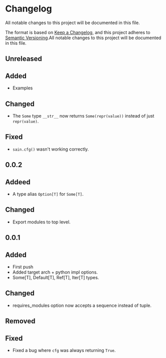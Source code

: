 # Changelog
All notable changes to this project will be documented in this file.

The format is based on [Keep a Changelog](https://keepachangelog.com/en/1.0.0/),
and this project adheres to [Semantic Versioning](https://semver.org/spec/v2.0.0.html).All notable changes to this project will be documented in this file.

## Unreleased

## Added
- Examples

## Changed
- The `Some` type `__str__` now returns `Some(repr(value))` instead of just `repr(value)`.

## Fixed
- `sain.cfg()` wasn't working correctly.

## 0.0.2
## Addeed
* A type alias `Option[T]` for `Some[T]`.

## Changed
* Export modules to top level.

## 0.0.1
## Added
* First push
* Added target arch + python impl options.
* Some[T], Default[T], Ref[T], Iter[T] types.

## Changed
* requires_modules option now accepts a sequence instead of tuple.

## Removed

## Fixed
- Fixed a bug where `cfg` was always returning `True`.